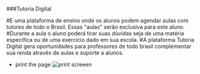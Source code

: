  
 ###Tutoria Digital 
 
 #E uma plataforma de ensino onde os alunos podem agendar aulas com tutores de todo o Brasil. Essas "aulas" serão exclusiva para este aluno. 
 #Durante a aula o aluno poderá tirar suas dúvidas seja de uma matéria especifica ou de uma exercício dado em sua escola. 
 #A plataforma Tutoria Digital gera oportunidades para professores de todo brasil complementar sua renda através de aulas e suporte a alunos.
  
 - print the page 
![print screeen](https://github.com/saozinha/tutoria_digital/tree/main/hack-ccr/blob/master/img/formulario.png?raw=true) 